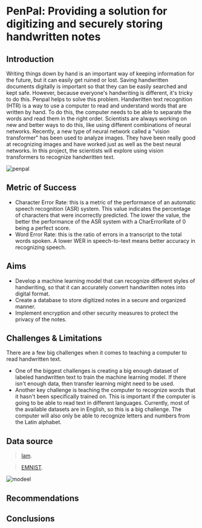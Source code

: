 # PenPal: Providing a solution for digitizing and securely storing handwritten notes

## Introduction

Writing things down by hand is an important way of keeping information for the future, but it can easily get ruined or lost. Saving handwritten documents digitally is important so that they can be easily searched and kept safe. However, because everyone's handwriting is different, it's tricky to do this. Penpal helps to solve this problem.
Handwritten text recognition (HTR) is a way to use a computer to read and understand words that are written by hand. To do this, the computer needs to be able to separate the words and read them in the right order. Scientists are always working on new and better ways to do this, like using different combinations of neural networks.
Recently, a new type of neural network called a \"vision transformer\" has been used to analyze images. They have been really good at recognizing images and have worked just as well as the best neural networks. In this project, the scientists will explore using vision transformers to recognize handwritten text.


![penpal](https://user-images.githubusercontent.com/22881701/230894592-40b715c8-c01d-4cfa-94f3-b143226d082e.jpg)

## Metric of Success

* Character Error Rate: this is a metric of the performance of an automatic speech recognition (ASR) system. This value indicates the percentage of characters that were incorrectly predicted. The lower the value, the better the performance of the ASR system with a CharErrorRate of 0 being a perfect score.
* Word Error Rate: this is the ratio of errors in a transcript to the total words spoken. A lower WER in speech-to-text means better accuracy in recognizing speech.



## Aims
* Develop a machine learning model that can recognize different styles of handwriting, so that it can accurately convert handwritten notes into digital format.
* Create a database to store digitized notes in a secure and organized manner.
* Implement encryption and other security measures to protect the privacy of the notes.


## Challenges & Limitations
There are a few big challenges when it comes to teaching a computer to read handwritten text. 
* One of the biggest challenges is creating a big enough dataset of labeled handwritten text to train the machine learning model. If there isn't enough data, then transfer learning might need to be used.
* Another key challenge is teaching the computer to recognize words that it hasn't been specifically trained on. This is important if the computer is going to be able to read text in different languages. Currently, most of the available datasets are in English, so this is a big challenge. The computer will also only be able to recognize letters and numbers from the Latin alphabet.



## Data source 
> [Iam](https://fki.tic.heia-fr.ch/databases/download-the-iam-handwriting-database).

> [EMNIST](https://www.nist.gov/itl/products-and-services/emnist-dataset).

![modeel](https://user-images.githubusercontent.com/22881701/230956464-4e0cff6e-6c4c-42be-8386-064f5a8af79f.png)


## Recommendations 

## Conclusions 


